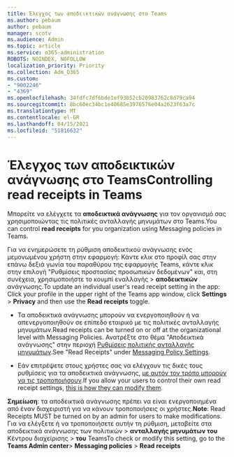 ```yaml
---
title: Έλεγχος των αποδεικτικών ανάγνωσης στο Teams
ms.author: pebaum
author: pebaum
manager: scotv
ms.audience: Admin
ms.topic: article
ms.service: o365-administration
ROBOTS: NOINDEX, NOFOLLOW
localization_priority: Priority
ms.collection: Adm_O365
ms.custom:
- "9002246"
- "4369"
ms.openlocfilehash: 34fdfc7df6bde1ef93b52cb20983762c8d79ca94
ms.sourcegitcommit: 8bc60ec34bc1e40685e3976576e04a2623f63a7c
ms.translationtype: MT
ms.contentlocale: el-GR
ms.lasthandoff: 04/15/2021
ms.locfileid: "51816632"
---
```

# <a name="controlling-read-receipts-in-teams"></a><span data-ttu-id="b7ecf-102">Έλεγχος των αποδεικτικών ανάγνωσης στο Teams</span><span class="sxs-lookup"><span data-stu-id="b7ecf-102">Controlling read receipts in Teams</span></span>

<span data-ttu-id="b7ecf-103">Μπορείτε να ελέγχετε τα **αποδεικτικά ανάγνωσης** για τον οργανισμό σας χρησιμοποιώντας τις πολιτικές ανταλλαγής μηνυμάτων στο Teams.</span><span class="sxs-lookup"><span data-stu-id="b7ecf-103">You can control **read receipts** for you organization using Messaging policies in Teams.</span></span>

<span data-ttu-id="b7ecf-104">Για να ενημερώσετε τη ρύθμιση αποδεικτικού ανάγνωσης ενός μεμονωμένου χρήστη στην εφαρμογή: Κάντε κλικ στο προφίλ σας στην επάνω δεξιά γωνία του παραθύρου της εφαρμογής Teams, κάντε κλικ στην επιλογή "Ρυθμίσεις προστασίας προσωπικών δεδομένων" και, στη συνέχεια, χρησιμοποιήστε το κουμπί εναλλαγής  >   **αποδεικτικών** ανάγνωσης.</span><span class="sxs-lookup"><span data-stu-id="b7ecf-104">To update an individual user's read receipt setting in the app: Click your profile in the upper right of the Teams app window, click **Settings** > **Privacy** and then use the **Read receipts** toggle.</span></span>

- <span data-ttu-id="b7ecf-105">Τα αποδεικτικά ανάγνωσης μπορούν να ενεργοποιηθούν ή να απενεργοποιηθούν σε επίπεδο εταιρικό με τις πολιτικές ανταλλαγής μηνυμάτων.</span><span class="sxs-lookup"><span data-stu-id="b7ecf-105">Read receipts can be turned on or off at the organizational level with Messaging Policies.</span></span> <span data-ttu-id="b7ecf-106">Ανατρέξτε στο θέμα "Αποδεικτικά ανάγνωσης" στην περιοχή [Ρυθμίσεις πολιτικής ανταλλαγής μηνυμάτων](https://docs.microsoft.com/microsoftteams/messaging-policies-in-teams#messaging-policy-settings).</span><span class="sxs-lookup"><span data-stu-id="b7ecf-106">See "Read Receipts" under [Messaging Policy Settings](https://docs.microsoft.com/microsoftteams/messaging-policies-in-teams#messaging-policy-settings).</span></span>

- <span data-ttu-id="b7ecf-107">Εάν επιτρέψετε στους χρήστες σας να ελέγχουν τις δικές τους ρυθμίσεις για τα αποδεικτικά ανάγνωσης, [με αυτόν τον τρόπο μπορούν να τις τροποποιήσουν](https://docs.microsoft.com/microsoftteams/messaging-policies-in-teams#messaging-policy-settings).</span><span class="sxs-lookup"><span data-stu-id="b7ecf-107">If you allow your users to control their own read receipt settings, [this is how they can modify them](https://docs.microsoft.com/microsoftteams/messaging-policies-in-teams#messaging-policy-settings).</span></span> 

<span data-ttu-id="b7ecf-108">**Σημείωση**: τα αποδεικτικά ανάγνωσης πρέπει να είναι ενεργοποιημένα από έναν διαχειριστή για να κάνουν τροποποιήσεις οι χρήστες.</span><span class="sxs-lookup"><span data-stu-id="b7ecf-108">**Note**: Read Receipts MUST be turned on by an admin for users to make modifications.</span></span> <span data-ttu-id="b7ecf-109">Για να ελέγξετε ή να τροποποιήσετε αυτήν τη ρύθμιση, μεταβείτε στα αποδεικτικά ανάγνωσης των πολιτικών >  **ανταλλαγής μηνυμάτων του** Κέντρου διαχείρισης  >  **του** Teams</span><span class="sxs-lookup"><span data-stu-id="b7ecf-109">To check or modify this setting, go to the **Teams Admin center**> **Messaging policies** > **Read receipts**</span></span>
